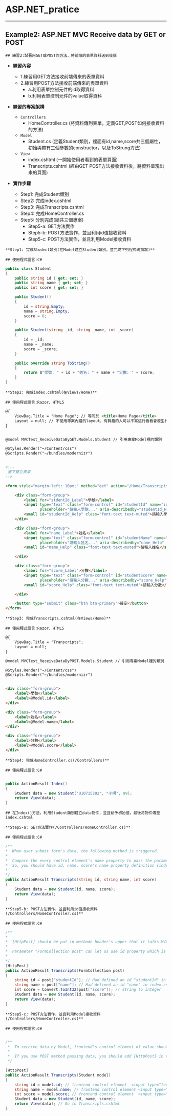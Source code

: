 # ASP.NET_pratice

***
## Example2: ASP.NET MVC Receive data by GET or POST
`## 練習2:試著用GET或POST的方法，將前端的表單資料送到後端`

* **練習內容**
  * 1.練習用GET方法接收前端傳來的表單資料
  * 2.練習用POST方法接收前端傳來的表單資料
  	* a.利用表單控制元件的id取得資料
  	* b.利用表單控制元件的value取得資料

* **練習的專案架構**
  * `Controllers`
  	* HomeController.cs (將資料傳到表單，定義GET,POST如何接收資料的方法)
  * `Model`
  	* Student.cs (定義Student類別，裡面有id,name,score共三個屬性，初始與帶有三個參數的constructor，以及ToStrung方法)
  * `View`
  	* index.cshtml (一開始使用者看到的表單頁面)
  	* Transcripts.cshtml (經由GET POST方法接收資料後，將資料呈現出來的頁面)

* **實作步驟**
  * Step1: 完成Student類別
  * Step2: 完成index.cshtml
  * Step3: 完成Transcripts.cshtml
  * Step4: 完成HomeController.cs
  * Step5: 分別完成(總共三個專案)
    * Step5-a: GET方法實作
    * Step5-b: POST方法實作，並且利用id值接收資料
    * Step5-c: POST方法實作，並且利用Model接收資料

```
**Step1: 完成Student類別(在Model建立Student類別，並完成下列程式碼撰寫)**
```

`## 使用程式語言:C#`

```C#
public class Student
{
    public string id { get; set; }
    public string name { get; set; }
    public int score { get; set; }

    public Student()
    {
        id = string.Empty;
        name = string.Empty;
        score = 0;
    }

    public Student(string _id, string _name, int _score)
    {
        id = _id;
        name = _name;
        score = _score;
    }

    public override string ToString()
    {
        return $"學號: " + id + "姓名: " + name + "分數: " + score;
    }
}
```

```
**Step2: 完成index.cshtml(在Views/Home)**
```

`## 使用程式語言:Razor、HTML5`

```html
@{
    ViewBag.Title = "Home Page"; // 等同於 <title>Home Page</title>
    Layout = null; // 不使用專案內建的layout，有興趣的人可以不寫這行看看會發生什麼事
}


@model MVCTest_ReceiveDataByGET.Models.Student // 引用專案Model裡的類別

@Styles.Render("~/Content/css")
@Scripts.Render("~/bundles/modernizr")


<!--
 底下建立表單
-->

<form style="margin-left: 10px;" method="get" action="/Home/Transcripts">

    <div class="form-group">
        <label for="stdentId_Label">學號</label>
        <input type="text" class="form-control" id="studentId" name="id"
               placeholder="請輸入學號..." aria-describedby="studentId_Help" value="@Model.id" />
        <small id="studentId_Help" class="font-text text-muted">請輸入學號</small>
    </div>

    <div class="form-group">
        <label for="name_Label">姓名</label>
        <input type="text" class="form-control" id="studentName" name="name"
               placeholder="請輸入姓名..." aria-describedby="name_Help" value="@Model.name" />
        <small id="name_Help" class="font-text text-muted">請輸入姓名</small>

    </div>

    <div class="form-group">
        <label for="score_Label">分數</label>
        <input type="text" class="form-control" id="studentScore" name="score"
               placeholder="請輸入分數..." aria-describedby="score_Help" value="@Model.score" />
        <small id="score_Help" class="font-text text-muted">請輸入分數</small>

    </div>

    <button type="submit" class="btn btn-primary">確定</button>
</form>
```

```
**Step3: 完成Transcripts.cshtml(在Views/Home)**
```

`## 使用程式語言:Razor、HTML5`

```html
@{ 
    ViewBag.Title = "Transcripts";
    Layout = null;
}

@model MVCTest_ReceiveDataByPOST.Models.Student // 引用專案Model裡的類別

@Styles.Render("~/Content/css")
@Scripts.Render("~/bundles/modernizr")


<div class="form-group">
    <label>學號</label>
    <label>@Model.id</label>
</div>

<div class="form-group">
    <label>姓名</label>
    <label>@Model.name</label>
</div>

<div class="form-group">
    <label>分數</label>
    <label>@Model.score</label>
</div>
```

```
**Step4: 完成HomeController.cs(/Controllers)**
```

`## 使用程式語言:C#`

```C#

public ActionResult Index()
{         
    Student data = new Student("U10715302", "小明", 99);            
    return View(data);              
}        
```

`## 在Index()方法，利用Student類別建立data物件，並且給予初始值，最後將物件傳至index.cshtml`

```
**Step5-a: GET方法實作(/Controllers/HomeController.cs)**
```

`## 使用程式語言:C#`

```C#
/**
*  When user submit form's data, the following method is triggered. 
* 
*  Compare the every control element's name property to pass the parameter,
*  So, you should have id, name, score's name property definition (index.cshtml).
* 
*/
public ActionResult Transcripts(string id, string name, int score)
{
    Student data = new Student(id, name, score);
    return View(data);
}    
```



```
**Step5-b: POST方法實作，並且利用id值接收資料(/Controllers/HomeController.cs)**
```

`## 使用程式語言:C#`

```C#
/**
* 
*  [HttpPost] should be put in methode header's upper that it talks MVC we use POST to receive data.
* 
*  Parameter "FormCollection post" can let us use id property which is defined in form. 
* 
*/   
[HttpPost]
public ActionResult Transcripts(FormCollection post)
{
    string id = post["studentId"]; // Had defined an id "studentId" in index.cshtml.
    string name = post["name"]; // Had defined an id "name" in index.cshtml.
    int score = Convert.ToInt32(post["score"]); // string to integer
    Student data = new Student(id, name, score);
    return View(data);
}    
```

```
**Step5-c: POST方法實作，並且利用Model接收資料(/Controllers/HomeController.cs)**
```

`## 使用程式語言:C#`

```C#

/**
 *  To receive data by Model, frontend's control element of value should have @Model.(...). 
 * 
 *  If you use POST method passing data, you should add [HttpPost] in the method header's upper
 */

[HttpPost]
public ActionResult Transcripts(Student model)
{
    string id = model.id; // frontend control element  <input type="text"value="@Model.id" /> 
    string name = model.name; // frontend control element <input type="text"value="@Model.name" /> 
    int score = model.score; // frontend control element  <input type="text"value="@Model.score" /> 
    Student data = new Student(id, name, score);
    return View(data); // Go to Transcripts.cshtml
}     
```


